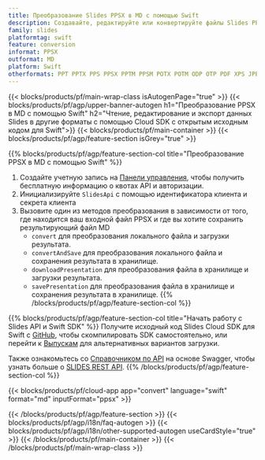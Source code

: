 ```yaml
---
title: Преобразование Slides PPSX в MD с помощью Swift
description: Создавайте, редактируйте или конвертируйте файлы Slides PPSX в MD с помощью REST API и Swift SDK с открытым исходным кодом
family: slides
platformtag: swift
feature: conversion
informat: PPSX
outformat: MD
platform: Swift
otherformats: PPT PPTX PPS PPSX PPTM PPSM POTX POTM ODP OTP PDF XPS JPEG PNG BMP TIFF SVG HTML SWF HTML5 GIF XAML XML MPEG4
---
```


{{< blocks/products/pf/main-wrap-class isAutogenPage="true" >}}
{{< blocks/products/pf/agp/upper-banner-autogen h1="Преобразование PPSX в MD с помощью Swift" h2="Чтение, редактирование и экспорт данных Slides в другие форматы с помощью Cloud SDK с открытым исходным кодом для Swift">}}
{{< blocks/products/pf/main-container >}}
{{< blocks/products/pf/agp/feature-section isGrey="true" >}}

{{% blocks/products/pf/agp/feature-section-col title="Преобразование PPSX в MD с помощью Swift" %}}
1. Создайте учетную запись на <a href="https://dashboard.aspose.cloud/">Панели управления</a>, чтобы получить бесплатную информацию о квотах API и авторизации.
1. Инициализируйте ```SlidesApi``` с помощью идентификатора клиента и секрета клиента
1. Вызовите один из методов преобразования в зависимости от того, где находится ваш входной файл PPSX и где вы хотите сохранить результирующий файл MD
    - ```convert``` для преобразования локального файла и загрузки результата.
    - ```convertAndSave``` для преобразования локального файла и сохранения результата в хранилище.
    - ```downloadPresentation``` для преобразования файла в хранилище и загрузки результата.
    - ```savePresentation``` для преобразования файла в хранилище и сохранения результата в хранилище.
{{% /blocks/products/pf/agp/feature-section-col %}}

{{% blocks/products/pf/agp/feature-section-col title="Начать работу с Slides API и Swift SDK" %}}
Получите исходный код Slides Cloud SDK для Swift с [GitHub](https://github.com/aspose-slides-cloud/aspose-slides-cloud-swift), чтобы скомпилировать SDK самостоятельно, или перейти к [Выпускам](https://releases.aspose.cloud/) для альтернативных вариантов загрузки.

Также ознакомьтесь со [Справочником по API](https://apireference.aspose.cloud/slides/) на основе Swagger, чтобы узнать больше о [SLIDES REST API](https://products.aspose.cloud/slides/curl/).
{{% /blocks/products/pf/agp/feature-section-col %}}

{{< blocks/products/pf/cloud-app app="convert" language="swift" format="md" inputFormat="ppsx" >}}

{{< /blocks/products/pf/agp/feature-section >}}
{{< blocks/products/pf/agp/i18n/faq-autogen >}}
{{< blocks/products/pf/agp/i18n/other-supported-autogen useCardStyle="true" >}}
{{< /blocks/products/pf/main-container >}}
{{< /blocks/products/pf/main-wrap-class >}}